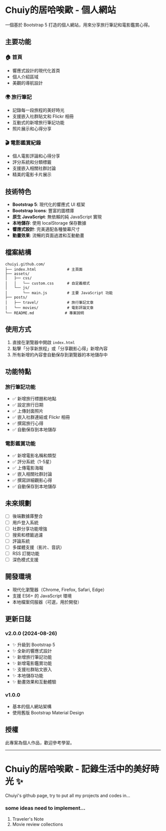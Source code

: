 # Chuiy的居哈唉歐 - 個人網站

一個基於 Bootstrap 5 打造的個人網站，用來分享旅行筆記和電影鑑賞心得。

## 主要功能

### 🏠 首頁
- 響應式設計的現代化首頁
- 個人介紹區域
- 美觀的導航設計

### 🌍 旅行筆記
- 記錄每一段旅程的美好時光
- 支援嵌入社群貼文和 Flickr 相冊
- 互動式的新增旅行筆記功能
- 照片展示和心得分享

### 🎬 電影鑑賞紀錄
- 個人電影評論和心得分享
- 評分系統和分類標籤
- 支援嵌入相關社群討論
- 精美的電影卡片展示

## 技術特色

- **Bootstrap 5**: 現代化的響應式 UI 框架
- **Bootstrap Icons**: 豐富的圖標庫
- **原生 JavaScript**: 無依賴的純 JavaScript 實現
- **本地儲存**: 使用 localStorage 保存數據
- **響應式設計**: 完美適配各種螢幕尺寸
- **動畫效果**: 流暢的頁面過渡和互動動畫

## 檔案結構

```
chuiyi.github.com/
├── index.html              # 主頁面
├── assets/
│   ├── css/
│   │   └── custom.css      # 自定義樣式
│   └── js/
│       └── main.js         # 主要 JavaScript 功能
├── posts/
│   ├── travel/             # 旅行筆記文章
│   └── movies/             # 電影評論文章
└── README.md              # 專案說明
```

## 使用方式

1. 直接在瀏覽器中開啟 `index.html`
2. 點擊「分享新旅程」或「分享觀影心得」新增內容
3. 所有新增的內容會自動保存到瀏覽器的本地儲存中

## 功能特點

### 旅行筆記功能
- ✅ 新增旅行標題和地點
- ✅ 設定旅行日期
- ✅ 上傳封面照片
- ✅ 嵌入社群連結或 Flickr 相冊
- ✅ 撰寫旅行心得
- ✅ 自動保存到本地儲存

### 電影鑑賞功能
- ✅ 新增電影名稱和類型
- ✅ 評分系統（1-5星）
- ✅ 上傳電影海報
- ✅ 嵌入相關社群討論
- ✅ 撰寫詳細觀影心得
- ✅ 自動保存到本地儲存

## 未來規劃

- [ ] 後端數據庫整合
- [ ] 用戶登入系統
- [ ] 社群分享功能增強
- [ ] 搜索和標籤過濾
- [ ] 評論系統
- [ ] 多媒體支援（影片、音訊）
- [ ] RSS 訂閱功能
- [ ] 深色模式支援

## 開發環境

- 現代化瀏覽器（Chrome, Firefox, Safari, Edge）
- 支援 ES6+ 的 JavaScript 環境
- 本地檔案伺服器（可選，用於開發）

## 更新日誌

### v2.0.0 (2024-08-26)
- ✨ 升級到 Bootstrap 5
- ✨ 全新的響應式設計
- ✨ 新增旅行筆記功能
- ✨ 新增電影鑑賞功能
- ✨ 支援社群貼文嵌入
- ✨ 本地儲存功能
- ✨ 動畫效果和互動體驗

### v1.0.0
- 基本的個人網站架構
- 使用舊版 Bootstrap Material Design

## 授權

此專案為個人作品，歡迎參考學習。

---

**Chuiy的居哈唉歐** - 記錄生活中的美好時光 ✨
=================

Chuiyi's github page, try to put all my projects and codes in...

### some ideas need to implement...
1. Traveler's Note
2. Movie review collections